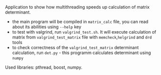 Application to show how multithreading speeds up calculation of matrix determinant.
* the main program will be compiled in `matrix_calc` file, you can read about its abilities using `--help` key
* to test with valgrind, run `valgrind_test.sh`. It will execute calculation of matrix from `valgrind_test_matrix` file with `memcheck`,`helgrind` and `drd` tools
* to check correctness of the `valgrind_test_matrix` determinant calculation, run `det.py` - this programm calculates determinant using `numpy`

Used libraries: pthread, boost, numpy.
